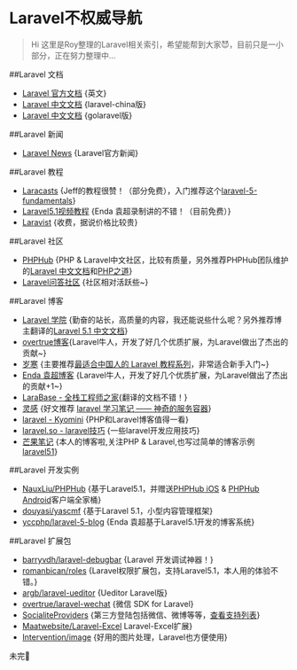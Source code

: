 # Laravel不权威导航

> Hi 这里是Roy整理的Laravel相关索引，希望能帮到大家:smiling_imp:，目前只是一小部分，正在努力整理中...

##Laravel 文档

 - [Laravel 官方文档](http://laravel.com/)       {英文}
 - [Laravel 中文文档](http://laravel-china.org/) {laravel-china版} 
 - [Laravel 中文文档](http://laravel-china.org/) {golaravel版}  

##Laravel 新闻
 - [Laravel News](https://laravel-news.com/) {Laravel官方新闻}  
 
##Laravel 教程

 - [Laracasts](https://laracasts.com) {Jeff的教程很赞！（部分免费），入门推荐这个[laravel-5-fundamentals](https://laracasts.com/series/laravel-5-fundamentals)}
 - [Laravel5.1视频教程](http://www.phpyc.com/search/tag/44)   {Enda 袁超录制讲的不错！（目前免费）} 
 - [Laravist](https://laravist.com/) {收费，据说价格比较贵}
 
##Laravel 社区 
 - [PHPHub](https://phphub.org/) {PHP & Laravel中文社区，比较有质量，另外推荐PHPHub团队维护的[Laravel 中文文档](http://laravel-china.org/)和[PHP之道](http://laravel-china.github.io/php-the-right-way/)} 
 - [Laravel问答社区](http://wenda.golaravel.com/) {社区相对活跃些~}
 
##Laravel 博客
 - [Laravel 学院](http://laravelacademy.org/) {勤奋的站长，高质量的内容，我还能说些什么呢？另外推荐博主翻译的[Laravel 5.1 中文文档](http://laravelacademy.org/laravel-docs-5_1)} 
 - [overtrue博客](http://overtrue.me/){Laravel牛人，开发了好几个优质扩展，为Laravel做出了杰出的贡献~}
 - [岁寒](https://lvwenhan.com) {主要推荐[最适合中国人的 Laravel 教程系列](https://lvwenhan.com/laravel/432.html)，非常适合新手入门~}
 - [Enda 袁超博客](http://www.phpyc.com/) {Laravel牛人，开发了好几个优质扩展，为Laravel做出了杰出的贡献+1~}
 - [LaraBase - 全栈工程师之家](http://laravelbase.com/){翻译的文档不错！}
 - [灵感](https://www.insp.top/) {好文推荐 [laravel 学习笔记 —— 神奇的服务容器](https://www.insp.top/article/learn-laravel-container)}
 - [laravel - Kyomini](http://www.kyomini.com/) {PHP和Laravel博客值得一看}
 - [laravel.so - laravel技巧](http://laravel.so/) {一些laravel开发应用技巧}
 - [芒果笔记](http://note.mango.im/) {本人的博客啦,关注PHP & Laravel,也写过简单的博客示例[laravel51](https://github.com/mangoim/laravel51)}

##Laravel 开发实例
 - [NauxLiu/PHPHub](https://github.com/NauxLiu/phphub-server) {基于Laravel5.1，并赠送[PHPHub iOS](https://github.com/Aufree/phphub-ios) & [PHPHub Android](https://github.com/CycloneAxe/phphub-android)客户端全家桶}    
 - [douyasi/yascmf](https://github.com/douyasi/yascmf) {基于Laravel 5.1，小型内容管理框架}
 - [yccphp/laravel-5-blog](https://github.com/yccphp/laravel-5-blog) {Enda 袁超基于Laravel5.1开发的博客系统} 
 
##Laravel 扩展包
 - [barryvdh/laravel-debugbar](https://github.com/barryvdh/laravel-debugbar) {Laravel 开发调试神器！}
 - [romanbican/roles](https://github.com/romanbican/roles) {Laravel权限扩展包，支持Laravel5.1，本人用的体验不错。}
 - [argb/laravel-ueditor](https://github.com/argb/laravel-ueditor) {Ueditor Laravel版}
 - [overtrue/laravel-wechat](https://github.com/overtrue/laravel-wechat) {微信 SDK for Laravel}
 - [SocialiteProviders](https://github.com/SocialiteProviders) {第三方登陆包括微信、微博等等，[查看支持列表](http://socialiteproviders.github.io/)}
 - [Maatwebsite/Laravel-Excel](https://github.com/Maatwebsite/Laravel-Excel) Laravel-Excel扩展}
 - [Intervention/image](https://github.com/Intervention/image) {好用的图片处理，Laravel也方便使用} 
 
未完:dog:




